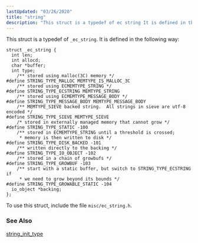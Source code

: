 ```yaml
---
lastUpdated: "03/26/2020"
title: "string"
description: "This struct is a typedef of ec string It is defined in the following way To use this struct include the file misc ec string h string init type..."
---
```


This struct is a typedef of `_ec_string`. It is defined in the following way:

```
struct _ec_string {
  int len;
  int allocd;
  char *buffer;
  int type;
    /** stored using malloc(3C) memory */
#define STRING_TYPE_MALLOC MEMTYPE_IS_MALLOC_3C
    /** stored using ECMEMTYPE_STRING */
#define STRING_TYPE_ECSTRING MEMTYPE_STRING
    /** stored using ECMEMTYPE_MESSAGE_BODY */
#define STRING_TYPE_MESSAGE_BODY MEMTYPE_MESSAGE_BODY
    /** MEMTYPE_SIEVE backed string.  All strings in sieve are utf-8 encoded */
#define STRING_TYPE_SIEVE MEMTYPE_SIEVE
    /* stored in externally managed memory that cannot grow */
#define STRING_TYPE_STATIC -100
    /** stored in ECMEMTYPE_STRING until a threshold is crossed;
     * memory is then written to disk */
#define STRING_TYPE_DISK_BACKED -101
    /** written directly to the backing */
#define STRING_TYPE_IO_OBJECT -102
    /** stored in a chain of growbufs */
#define STRING_TYPE_GROWBUF -103
    /** start with a static buffer, but switch to STRING_TYPE_ECSTRING if
     * we need to grow beyond its bounds */
#define STRING_TYPE_GROWABLE_STATIC -104
  io_object *backing;
};
```

To use this struct, include the file `misc/ec_string.h`.

### <a name="idp45772960"></a> See Also

[string_init_type](/momentum/3/3-api/apis-string-init-type)